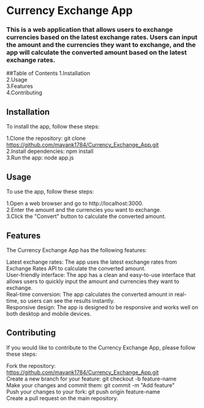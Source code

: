# Currency Exchange App
### This is a web application that allows users to exchange currencies based on the latest exchange rates. Users can input the amount and the currencies they want to exchange, and the app will calculate the converted amount based on the latest exchange rates.

##Table of Contents
1.Installation  
2.Usage  
3.Features  
4.Contributing  
  
## Installation
To install the app, follow these steps:  
  
1.Clone the repository: git clone https://github.com/mayank1784/Currency_Exchange_App.git  
2.Install dependencies: npm install  
3.Run the app: node app.js    
  
## Usage
To use the app, follow these steps:  
  
1.Open a web browser and go to http://localhost:3000.  
2.Enter the amount and the currencies you want to exchange.  
3.Click the "Convert" button to calculate the converted amount.  
  
## Features
The Currency Exchange App has the following features:  
  
Latest exchange rates: The app uses the latest exchange rates from Exchange Rates API to calculate the converted amount.  
User-friendly interface: The app has a clean and easy-to-use interface that allows users to quickly input the amount and currencies they want to exchange.  
Real-time conversion: The app calculates the converted amount in real-time, so users can see the results instantly.  
Responsive design: The app is designed to be responsive and works well on both desktop and mobile devices.  
  
## Contributing
If you would like to contribute to the Currency Exchange App, please follow these steps:  
  
Fork the repository: https://github.com/mayank1784/Currency_Exchange_App.git  
Create a new branch for your feature: git checkout -b feature-name  
Make your changes and commit them: git commit -m "Add feature"  
Push your changes to your fork: git push origin feature-name  
Create a pull request on the main repository.  
